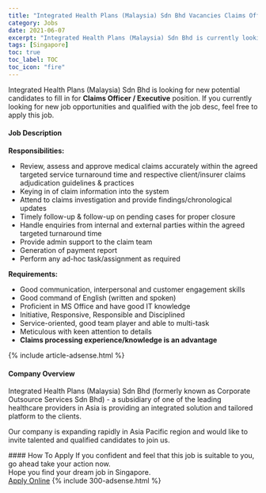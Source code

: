 ```yaml
---
title: "Integrated Health Plans (Malaysia) Sdn Bhd Vacancies Claims Officer / Executive" 
category: Jobs 
date: 2021-06-07 
excerpt: "Integrated Health Plans (Malaysia) Sdn Bhd is currently looking for suitable person to fill in the Claims Officer / Executive which based in Singapore" 
tags: [Singapore] 
toc: true 
toc_label: TOC 
toc_icon: "fire" 
--- 
```


<p>Integrated Health Plans (Malaysia) Sdn Bhd is looking for new potential candidates to fill in for <b>Claims Officer / Executive</b> position. If you currently looking for new job opportunities and qualified with the job desc, feel free to apply this job.
</p><div><div><h4>Job Description</h4></div><div><div><span><div><p><strong>Responsibilities:</strong>&#160;&#160;&#160;&#160;&#160;&#160;</p><ul><li>Review, assess and approve medical claims accurately within the agreed targeted service turnaround time and respective client/insurer claims adjudication guidelines &amp; practices</li><li>Keying in of claim information into the system</li><li>Attend to claims investigation and provide findings/chronological updates</li><li>Timely follow-up &amp; follow-up on pending cases for proper closure</li><li>Handle enquiries from internal and external parties within the agreed targeted turnaround time</li><li>Provide admin support to the claim team</li><li>Generation of payment report</li><li>Perform any ad-hoc task/assignment as required&#160;</li></ul><p><strong>Requirements:</strong></p><ul><li>Good communication, interpersonal and customer engagement skills</li><li>Good command of English (written and spoken)</li><li>Proficient in MS Office and have good IT knowledge</li><li>Initiative, Responsive, Responsible and Disciplined</li><li>Service-oriented, good team player and able to multi-task</li><li>Meticulous with keen attention to details</li><li><strong>Claims processing experience/knowledge is an advantage</strong></li></ul></div></span></div></div></div> 
{% include article-adsense.html %} 
<div><div><h4>Company Overview</h4></div><div><div><span><div><p>Integrated Health Plans (Malaysia) Sdn Bhd (formerly known as Corporate Outsource Services Sdn Bhd) - a subsidiary of one of the leading healthcare providers in Asia is providing an integrated solution and tailored platform to the clients.</p><p>Our company is expanding rapidly in Asia Pacific region and would like to invite talented and qualified candidates to join us.</p></div></span></div></div></div> 
#### How To Apply 
If you confident and feel that this job is suitable to you, go ahead take your action now. <br/> 
Hope you find your dream job in Singapore. <br/> 
<a href="https://www.jobstreet.com.my/en/job/claims-officer-executive-8588060/origin/sg?jobId=jobstreet-sg-job-8588060&" class="btn btn--info" target="_blank" rel="nofollow noopenner">Apply Online</a> 
{% include 300-adsense.html %} 